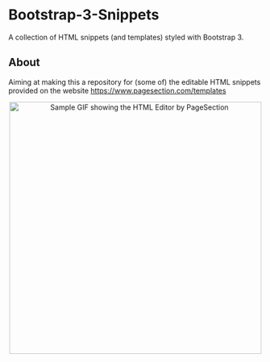 # Bootstrap-3-Snippets
A collection of HTML snippets (and templates) styled with Bootstrap 3.

## About
Aiming at making this a repository for (some of) the editable HTML snippets provided on the website https://www.pagesection.com/templates  

<p align="center">
  <a href="https://pagesection.com/templates" target="_blank">
    <img alt="Sample GIF showing the HTML Editor by PageSection" src="https://raw.githubusercontent.com/pagesection/Public-Assets/main/temp-gif-2%20(faster%2C%20unoptimized).gif" width="500">
  </a>
</p>

